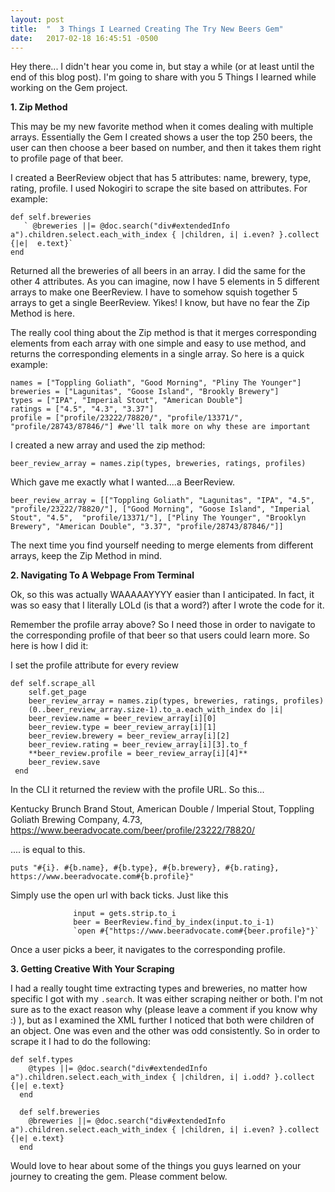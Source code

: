 ```yaml
---
layout: post
title:  "  3 Things I Learned Creating The Try New Beers Gem"
date:   2017-02-18 16:45:51 -0500
---
```



Hey there... I didn't hear you come in, but stay a while (or at least until the end of this blog post). I'm going to share with you 5 Things I learned while working on the Gem project. 


**1. Zip Method**

This may be my new favorite method when it comes dealing with multiple arrays. Essentially the Gem I created shows a user the top 250 beers, the user can then choose a beer based on number, and then it takes them right to profile page of that beer.

I created a BeerReview object that has 5 attributes: name, brewery, type, rating, profile. I used Nokogiri to scrape the site based on attributes. For example:

```
def self.breweries
   ` @breweries ||= @doc.search("div#extendedInfo a").children.select.each_with_index { |children, i| i.even? }.collect {|e|  e.text}`
end
```

Returned all the breweries of all beers in an array. I did the same for the other 4 attributes. As you can imagine, now I have 5 elements in 5 different arrays to make one BeerReview. I have to somehow squish together 5 arrays to get a single BeerReview. Yikes! I know, but have no fear the Zip Method is here. 

The really cool thing about the Zip method is that it merges corresponding elements from each array with one simple and easy to use method, and returns the corresponding elements in a single array. So here is a quick example:

```
names = ["Toppling Goliath", "Good Morning", "Pliny The Younger"]
breweries = ["Lagunitas", "Goose Island", "Brookly Brewery"]
types = ["IPA", "Imperial Stout", "American Double"]
ratings = ["4.5", "4.3", "3.37"]
profile = ["profile/23222/78820/", "profile/13371/", "profile/28743/87846/"] #we'll talk more on why these are important
```

I created a new array and used the zip method:

```
beer_review_array = names.zip(types, breweries, ratings, profiles)
```

Which gave me exactly what I wanted....a BeerReview.

```
beer_review_array = [["Toppling Goliath", "Lagunitas", "IPA", "4.5", "profile/23222/78820/"], ["Good Morning", "Goose Island", "Imperial Stout", "4.5",  "profile/13371/"], ["Pliny The Younger", "Brooklyn Brewery", "American Double", "3.37", "profile/28743/87846/"]]
```
The next time you find yourself needing to merge elements from different arrays, keep the Zip Method in mind.


**2. Navigating To A Webpage From Terminal**

Ok, so this was actually WAAAAAYYYY easier than I anticipated. In fact, it was so easy that I literally LOLd (is that a word?) after I wrote the code for it.

Remember the profile array above? So I need those in order to navigate to the corresponding profile of that beer so that users could learn more. So here is how I did it:

I set the profile attribute for every review

```
def self.scrape_all
    self.get_page
    beer_review_array = names.zip(types, breweries, ratings, profiles)
    (0..beer_review_array.size-1).to_a.each_with_index do |i|
    beer_review.name = beer_review_array[i][0]
    beer_review.type = beer_review_array[i][1]
    beer_review.brewery = beer_review_array[i][2]
    beer_review.rating = beer_review_array[i][3].to_f
    **beer_review.profile = beer_review_array[i][4]**
    beer_review.save
 end
```
    
In the CLI it returned the review with the profile URL. So this...
					
Kentucky Brunch Brand Stout, American Double / Imperial Stout, Toppling Goliath Brewing Company, 4.73,                           https://www.beeradvocate.com/beer/profile/23222/78820/

.... is equal to this.
							
	puts "#{i}. #{b.name}, #{b.type}, #{b.brewery}, #{b.rating}, https://www.beeradvocate.com#{b.profile}"

 
Simply use the open url with back ticks. Just like this

                  input = gets.strip.to_i
                  beer = BeerReview.find_by_index(input.to_i-1)
                  `open #{"https://www.beeradvocate.com#{beer.profile}"}`
                


 Once a user picks a beer, it navigates to the corresponding profile.






**3. Getting Creative With Your Scraping**

I had a really tought time extracting types and breweries, no matter how specific I got with my `.search`. It was either scraping neither or both. I'm not sure as to the exact reason why (please leave a comment if you know why :)  ), but as I examined the XML further I noticed that both were children of an object. One was even and the other was odd consistently. So in order to scrape it I had to do the following:
	
	
```
def self.types
    @types ||= @doc.search("div#extendedInfo a").children.select.each_with_index { |children, i| i.odd? }.collect {|e| e.text}
  end

  def self.breweries
    @breweries ||= @doc.search("div#extendedInfo a").children.select.each_with_index { |children, i| i.even? }.collect {|e| e.text}
  end
```


Would love to hear about some of the things you guys learned on your journey to creating the gem. Please comment below.





